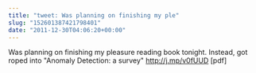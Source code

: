 ```yaml
---
title: "tweet: Was planning on finishing my ple"
slug: "152601387421798401"
date: "2011-12-30T04:06:20+00:00"
---
```

Was planning on finishing my pleasure reading book tonight. Instead, got roped into "Anomaly Detection: a survey" http://j.mp/v0fUUD [pdf]